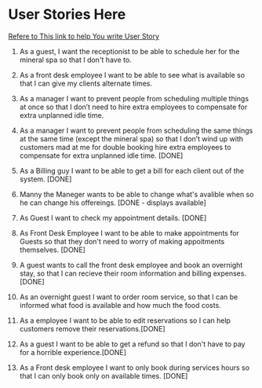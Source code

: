 # User Stories Here
[Refere to This link to help You write  User Story](https://www.atlassian.com/agile/project-management/user-stories)

1. As a guest, I want the receptionist to be able to schedule her for the mineral spa so that I don't have to. 

2. As a front desk employee I want to be able to see what is available so that I can give my clients alternate times.

3. As a manager I want to prevent people from scheduling multiple things at once so that I don’t need to hire extra employees to compensate for extra unplanned idle time. 
4. As a manager I want to prevent people from scheduling the same things at the same time (except the mineral spa) so that I don’t wind up with customers mad at me for double booking hire extra employees to compensate for extra unplanned idle time. [DONE]
5. As a  Billing guy I want to be able to get a bill for each client out of the system. [DONE]

6. Manny the Maneger wants to be able to change what's avalible when so he can change his offereings. [DONE - displays available]

7. As Guest I want to check my appointment details. [DONE]

8. As Front Desk Employee I want to be able to make appointments for Guests so that they don't need to worry of making appoitments themselves.
[DONE]

9. A guest wants to call the front desk employee and book an overnight stay, so that I can recieve their
room information and billing expenses. [DONE]

10. As an overnight guest I want to order room service, so that I can be informed what food is available and how much the food costs.

11. As a employee I want to be able to edit reservations so I can help customers remove their reservations.[DONE]
12. As a guest I want to be able to get a refund so that I don't have to pay for a horrible experience.[DONE]
13. As a Front desk employee I want to only book during services hours so that I can only book only on available times. [DONE]



